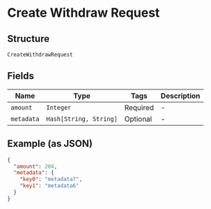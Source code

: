
# Create Withdraw Request

## Structure

`CreateWithdrawRequest`

## Fields

| Name | Type | Tags | Description |
|  --- | --- | --- | --- |
| `amount` | `Integer` | Required | - |
| `metadata` | `Hash[String, String]` | Optional | - |

## Example (as JSON)

```json
{
  "amount": 204,
  "metadata": {
    "key0": "metadata7",
    "key1": "metadata6"
  }
}
```

